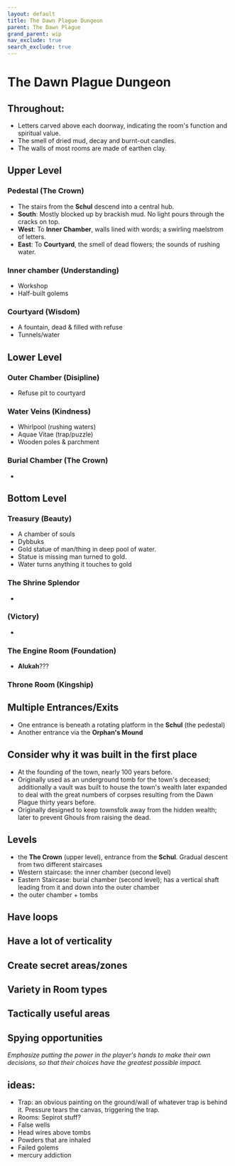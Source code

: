 ```yaml
---
layout: default
title: The Dawn Plague Dungeon
parent: The Dawn Plague
grand_parent: wip
nav_exclude: true
search_exclude: true
---
```


# The Dawn Plague Dungeon

## Throughout:
- Letters carved above each doorway, indicating the room's function and spiritual value.
- The smell of dried mud, decay and burnt-out candles.
- The walls of most rooms are made of earthen clay.

## Upper Level
### Pedestal (**The Crown**)
- The stairs from the **Schul** descend into a central hub.
- **South**: Mostly blocked up by brackish mud. No light pours through the cracks on top.  
- **West**: To **Inner Chamber**, walls lined with words; a swirling maelstrom of letters.
- **East**: To **Courtyard**, the smell of dead flowers; the sounds of rushing water.

### Inner chamber (**Understanding**)
- Workshop
- Half-built golems

### Courtyard (**Wisdom**)
- A fountain, dead & filled with refuse
- Tunnels/water

## Lower Level
### Outer Chamber (**Disipline**)
- Refuse pit to courtyard

### Water Veins (**Kindness**)
- Whirlpool (rushing waters)
- Aquae Vitae (trap/puzzle)
- Wooden poles & parchment

### Burial Chamber (**The Crown**)
-

## Bottom Level
### Treasury (**Beauty**)
- A chamber of souls
- Dybbuks
- Gold statue of man/thing in deep pool of water.
- Statue is missing man turned to gold.
- Water turns anything it touches to gold

### The Shrine **Splendor**
-

### (**Victory**)
-

### The Engine Room (**Foundation**)
- **Alukah**???

### Throne Room (**Kingship**)

## Multiple Entrances/Exits
- One entrance is beneath a rotating platform in the **Schul** (the pedestal)
- Another entrance via the **Orphan's Mound**

## Consider why it was built in the first place
- At the founding of the town, nearly 100 years before.
- Originally used as an underground tomb for the town's deceased; additionally a vault was built to house the town's wealth later expanded to deal with the great numbers of corpses resulting from the Dawn Plague thirty years before.
- Originally designed to keep townsfolk away from the hidden wealth; later to prevent Ghouls from raising the dead.

## Levels
- the **The Crown** (upper level), entrance from the **Schul**. Gradual descent from two different staircases
- Western staircase: the inner chamber (second level)
- Eastern Staircase: burial chamber (second level); has a vertical shaft leading from it and down into the outer chamber
- the outer chamber + tombs

## Have loops

## Have a lot of verticality

## Create secret areas/zones

## Variety in Room types

## Tactically useful areas

## Spying opportunities

_Emphasize putting the power in the player's hands to make their own decisions, so that their choices have the greatest possible impact._

## ideas:
- Trap: an obvious painting on the ground/wall of whatever trap is behind it. Pressure tears the canvas, triggering the trap.
- Rooms: Sepirot stuff?
- False wells
- Head wires above tombs
- Powders that are inhaled
- Failed golems
- mercury addiction
